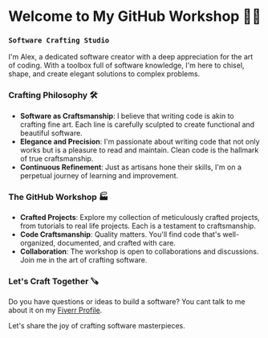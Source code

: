 # Welcome to My GitHub Workshop 👨‍🎨
### **`Software Crafting Studio`**

I'm Alex, a dedicated software creator with a deep appreciation for the art of coding. With a toolbox full of software knowledge, I'm here to chisel, shape, and create elegant solutions to complex problems.

### Crafting Philosophy 🛠️

- **Software as Craftsmanship**: I believe that writing code is akin to crafting fine art. Each line is carefully sculpted to create functional and beautiful software.
- **Elegance and Precision**: I'm passionate about writing code that not only works but is a pleasure to read and maintain. Clean code is the hallmark of true craftsmanship.
- **Continuous Refinement**: Just as artisans hone their skills, I'm on a perpetual journey of learning and improvement.

### The GitHub Workshop 🏭

- **Crafted Projects**: Explore my collection of meticulously crafted projects, from tutorials to real life projects. Each is a testament to craftsmanship.
- **Code Craftsmanship**: Quality matters. You'll find code that's well-organized, documented, and crafted with care.
- **Collaboration**: The workshop is open to collaborations and discussions. Join me in the art of crafting software.

### Let's Craft Together 🪚

Do you have questions or ideas to build a software? You cant talk to me about it on my [Fiverr Profile](https://www.fiverr.com/murrugarra?public_mode=true).

Let's share the joy of crafting software masterpieces.

<!-- ### Craftsmanship Never Ends! 🌟 -->

<!-- ## Tutorials -->